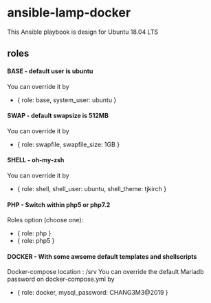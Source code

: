 # ansible-lamp-docker
This Ansible playbook is design for Ubuntu 18.04 LTS

## roles

#### BASE - default user is ubuntu
You can override it by
- { role: base, system_user: ubuntu }

#### SWAP - default swapsize is 512MB
You can override it by
- { role: swapfile, swapfile_size: 1GB }

#### SHELL - oh-my-zsh
You can override it by
- { role: shell, shell_user: ubuntu, shell_theme: tjkirch }

#### PHP - Switch within php5 or php7.2
Roles option (choose one):
- { role: php }
- { role: php5 }

#### DOCKER - With some awsome default templates and shellscripts
Docker-compose location : /srv
You can override the default Mariadb password on docker-compose.yml by
- { role: docker, mysql_password: CHANG3M3@2019 }
